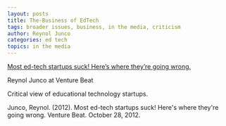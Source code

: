 ```yaml
---
layout: posts
title: The-Business of EdTech
tags: broader issues, business, in the media, criticism
author: Reynol Junco
categories: ed tech
topics: in the media
---
```

[Most ed-tech startups suck! Here’s where they’re going wrong.](https://venturebeat.com/2012/10/28/most-ed-tech-startups-suck-heres-where-theyre-going-wrong/)

Reynol Junco at Venture Beat

Critical view of educational technology startups.

Junco, Reynol. (2012).  Most ed-tech startups suck! Here's where they're going wrong. Venture Beat.  October 28, 2012.
